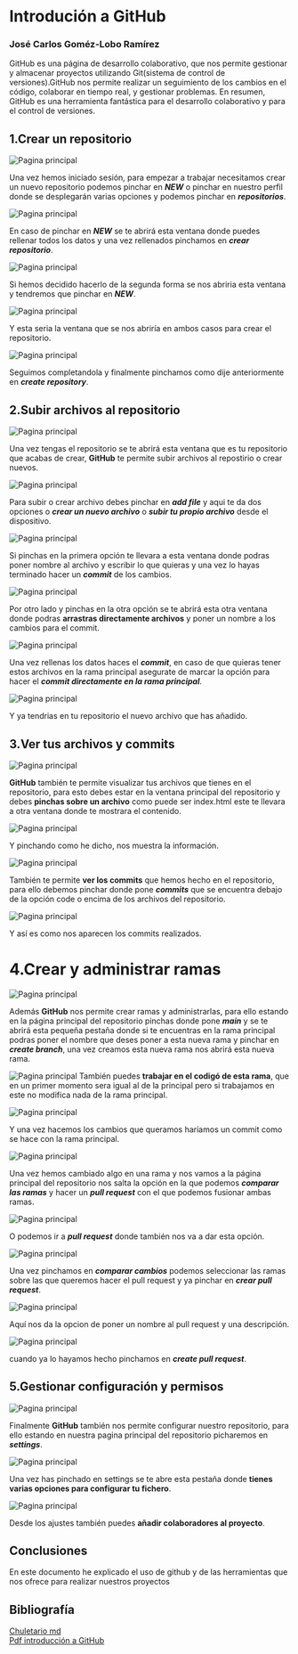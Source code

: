 # Introdución a GitHub
### José Carlos Goméz-Lobo Ramírez


GitHub es una página de desarrollo colaborativo, que nos permite gestionar y almacenar proyectos utilizando Git(sistema de control de versiones).GitHub nos permite realizar un seguimiento de los cambios en el código, colaborar en tiempo real, y gestionar problemas. En resumen, GitHub es una herramienta fantástica para el desarrollo colaborativo y para el control de versiones.


## 1.Crear un repositorio
![Pagina principal](https://raw.githubusercontent.com/JosecarlosGlr/Practica-GitHub-MarkDown/refs/heads/main/1.png)

Una vez hemos iniciado sesión, para empezar a trabajar necesitamos crear un nuevo repositorio podemos pinchar en _**NEW**_ o pinchar en nuestro perfil donde se desplegarán varias opciones y podemos pinchar en _**repositorios**_.

![Pagina principal](https://raw.githubusercontent.com/JosecarlosGlr/Practica-GitHub-MarkDown/refs/heads/main/21.png)

En caso de pinchar en _**NEW**_ se te abrirá esta ventana donde puedes rellenar todos los datos y una vez rellenados pinchamos en _**crear repositorio**_.

![Pagina principal](https://raw.githubusercontent.com/JosecarlosGlr/Practica-GitHub-MarkDown/refs/heads/main/2Y5.png)

Si hemos decidido hacerlo de la segunda forma se nos abriria esta ventana y tendremos que pinchar en _**NEW**_.

![Pagina principal](https://raw.githubusercontent.com/JosecarlosGlr/Practica-GitHub-MarkDown/refs/heads/main/3.png)

Y esta seria la ventana que se nos abriría en ambos casos para crear el repositorio.

![Pagina principal](https://raw.githubusercontent.com/JosecarlosGlr/Practica-GitHub-MarkDown/refs/heads/main/4.png)

Seguimos completandola y finalmente pinchamos como dije anteriormente en _**create repository**_.

## 2.Subir archivos al repositorio

![Pagina principal](https://raw.githubusercontent.com/JosecarlosGlr/Practica-GitHub-MarkDown/refs/heads/main/6.png)

Una vez tengas el repositorio se te abrirá esta ventana que es tu repositorio que acabas de crear, **GitHub** te permite subir archivos al repostirio o crear nuevos.

![Pagina principal](https://raw.githubusercontent.com/JosecarlosGlr/Practica-GitHub-MarkDown/refs/heads/main/7.png)

Para subir o crear archivo debes pinchar en _**add file**_ y aqui te da dos opciones o _**crear un nuevo archivo**_ o _**subir tu propio archivo**_ desde el dispositivo.

![Pagina principal](https://raw.githubusercontent.com/JosecarlosGlr/Practica-GitHub-MarkDown/refs/heads/main/23.png)

Si pinchas en la primera opción te llevara a esta ventana donde podras poner nombre al archivo y escribir lo que quieras y una vez lo hayas terminado hacer un _**commit**_ de los cambios.

![Pagina principal](https://raw.githubusercontent.com/JosecarlosGlr/Practica-GitHub-MarkDown/refs/heads/main/22.png)

Por otro lado y pinchas en la otra opción se te abrirá esta otra ventana donde podras **arrastras directamente archivos** y poner un nombre a los cambios para el commit.

![Pagina principal](https://raw.githubusercontent.com/JosecarlosGlr/Practica-GitHub-MarkDown/refs/heads/main/9.png)

Una vez rellenas los datos haces el _**commit**_, en caso de que quieras tener estos archivos en la rama principal asegurate de marcar la opción para hacer el _**commit directamente en la rama principal**_.

![Pagina principal](https://raw.githubusercontent.com/JosecarlosGlr/Practica-GitHub-MarkDown/refs/heads/main/10Y12Y18.png)

Y ya tendrias en tu repositorio el nuevo archivo que has añadido.

## 3.Ver tus archivos y commits

![Pagina principal](https://raw.githubusercontent.com/JosecarlosGlr/Practica-GitHub-MarkDown/refs/heads/main/10Y12Y18.png)

**GitHub** también te permite visualizar tus archivos que tienes en el repositorio, para esto debes estar en la ventana principal del repositorio y debes **pinchas sobre un archivo** como puede ser index.html este te llevara a otra ventana donde te mostrara el contenido.

![Pagina principal](https://raw.githubusercontent.com/JosecarlosGlr/Practica-GitHub-MarkDown/refs/heads/main/11.png)

Y pinchando como he dicho, nos muestra la información.

![Pagina principal](https://raw.githubusercontent.com/JosecarlosGlr/Practica-GitHub-MarkDown/refs/heads/main/10Y12Y18.png)

También te permite **ver los commits** que hemos hecho en el repositorio, para ello debemos pinchar donde pone _**commits**_ que se encuentra debajo de la opción code o encima de los archivos del repositorio.

![Pagina principal](https://raw.githubusercontent.com/JosecarlosGlr/Practica-GitHub-MarkDown/refs/heads/main/13.png)

Y así es como nos aparecen los commits realizados.

# 4.Crear y administrar ramas

![Pagina principal](https://raw.githubusercontent.com/JosecarlosGlr/Practica-GitHub-MarkDown/refs/heads/main/14.png)

Además **GitHub** nos permite crear ramas y administrarlas, para ello estando en la página principal del repositorio pinchas donde pone _**main**_ y se te abrirá esta pequeña pestaña donde si te encuentras en la rama principal podras poner el nombre que deses poner a esta nueva rama y pinchar en _**create branch**_, una vez creamos esta nueva rama nos abrirá esta nueva rama.

![Pagina principal](https://raw.githubusercontent.com/JosecarlosGlr/Practica-GitHub-MarkDown/refs/heads/main/24.png)
También puedes **trabajar en el codigó de esta rama**, que en un primer momento sera igual al de la principal pero si trabajamos en este no modifica nada de la rama principal.

![Pagina principal](https://raw.githubusercontent.com/JosecarlosGlr/Practica-GitHub-MarkDown/refs/heads/main/26.png)

Y una vez hacemos los cambios que queramos haríamos un commit como se hace con la rama principal.

![Pagina principal](https://raw.githubusercontent.com/JosecarlosGlr/Practica-GitHub-MarkDown/refs/heads/main/27.png)

Una vez hemos cambiado algo en una rama y nos vamos a la página principal del repositorio nos salta la opción en la que podemos _**comparar las ramas**_ y hacer un _**pull request**_ con el que podemos fusionar ambas ramas.

![Pagina principal](https://raw.githubusercontent.com/JosecarlosGlr/Practica-GitHub-MarkDown/refs/heads/main/28.png)

O podemos ir a _**pull request**_ donde también nos va a dar esta opción.

![Pagina principal](https://raw.githubusercontent.com/JosecarlosGlr/Practica-GitHub-MarkDown/refs/heads/main/15.png)

Una vez pinchamos en _**comparar cambios**_ podemos seleccionar las ramas sobre las que queremos hacer el pull request y ya pinchar en _**crear pull request**_.

![Pagina principal](https://raw.githubusercontent.com/JosecarlosGlr/Practica-GitHub-MarkDown/refs/heads/main/16.png)

Aquí nos da la opcion de poner un nombre al pull request y una descripción.

![Pagina principal](https://raw.githubusercontent.com/JosecarlosGlr/Practica-GitHub-MarkDown/refs/heads/main/17.png)

cuando ya lo hayamos hecho pinchamos en _**create pull request**_.

## 5.Gestionar configuración y permisos

![Pagina principal](https://raw.githubusercontent.com/JosecarlosGlr/Practica-GitHub-MarkDown/refs/heads/main/10Y12Y18.png)

Finalmente **GitHub** también nos permite configurar nuestro repositorio, para ello estando en nuestra pagina principal del repositorio picharemos en _**settings**_.

![Pagina principal](https://raw.githubusercontent.com/JosecarlosGlr/Practica-GitHub-MarkDown/refs/heads/main/19.png)

Una vez has pinchado en settings se te abre esta pestaña donde **tienes varias opciones para configurar tu fichero**.

![Pagina principal](https://raw.githubusercontent.com/JosecarlosGlr/Practica-GitHub-MarkDown/refs/heads/main/20.png)

Desde los ajustes también puedes **añadir colaboradores al proyecto**.

## Conclusiones

En este documento he explicado el uso de github y de las herramientas que nos ofrece para realizar nuestros proyectos

## Bibliografía

[Chuletario md](https://markdownlivepreview.com/?authuser=0)  
[Pdf introducción a GitHub](https://github.com/JosecarlosGlr/Practica-GitHub-MarkDown/blob/main/GitHub_%20Introducci%C3%B3n.pdf)  
